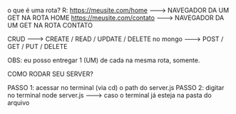 o que é uma rota?
R: https://meusite.com/home ---> NAVEGADOR DA UM GET NA ROTA HOME
   https://meusite.com/contato ---> NAVEGADOR DA UM GET NA ROTA CONTATO

<!-- ------------------------------------------------- -->

CRUD --->       CREATE / READ / UPDATE / DELETE
no mongo --->    POST  / GET  /  PUT   / DELETE

OBS: eu posso entregar 1 (UM) de cada na mesma rota, somente.

<!-- ------------------------------------------------- -->

COMO RODAR SEU SERVER?

PASSO 1: acessar no terminal (via cd) o path do server.js
PASSO 2: digitar no terminal node server.js  ---> caso o terminal já esteja na pasta do arquivo
<!-- OBS: sempre parar execução do server (ctrl + c) no final -->

